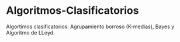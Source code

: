 # Algoritmos-Clasificatorios
Algortimos clasificatorios: Agrupamiento borroso (K-medias), Bayes y Algoritmo de LLoyd.
